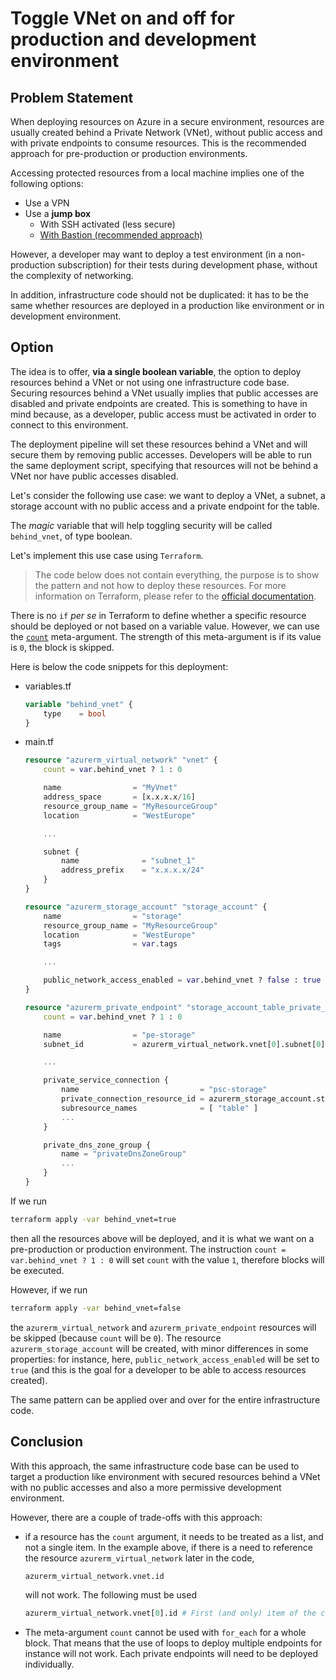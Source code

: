 # Toggle VNet on and off for production and development environment

## Problem Statement

When deploying resources on Azure in a secure environment, resources are usually created behind a Private Network (VNet), without public access and with private endpoints to consume resources. This is the recommended approach for pre-production or production environments.

Accessing protected resources from a local machine implies one of the following options:

- Use a VPN
- Use a **jump box**
  - With SSH activated (less secure)
  - [With Bastion (recommended approach)](https://learn.microsoft.com/en-us/azure/cloud-adoption-framework/scenarios/cloud-scale-analytics/architectures/connect-to-environments-privately#about-azure-bastion-host-and-jumpboxes)

However, a developer may want to deploy a test environment (in a non-production subscription) for their tests during development phase, without the complexity of networking.

In addition, infrastructure code should not be duplicated: it has to be the same whether resources are deployed in a production like environment or in development environment.

## Option

The idea is to offer, **via a single boolean variable**, the option to deploy resources behind a VNet or not using one infrastructure code base. Securing resources behind a VNet usually implies that public accesses are disabled and private endpoints are created. This is something to have in mind because, as a developer, public access must be activated in order to connect to this environment.

The deployment pipeline will set these resources behind a VNet and will secure them by removing public accesses. Developers will be able to run the same deployment script, specifying that resources will not be behind a VNet nor have public accesses disabled.

Let's consider the following use case: we want to deploy a VNet, a subnet, a storage account with no public access and a private endpoint for the table.

The *magic* variable that will help toggling security will be called `behind_vnet`, of type boolean.

Let's implement this use case using `Terraform`.

> The code below does not contain everything, the purpose is to show the pattern and not how to deploy these resources. For more information on Terraform, please refer to the [official documentation](https://registry.terraform.io/providers/hashicorp/azurerm/latest/docs).

There is no `if` *per se* in Terraform to define whether a specific resource should be deployed or not based on a variable value. However, we can use the [`count`](https://developer.hashicorp.com/terraform/language/meta-arguments/count) meta-argument. The strength of this meta-argument is if its value is `0`, the block is skipped.

Here is below the code snippets for this deployment:

- variables.tf

    ```terraform
    variable "behind_vnet" {
        type    = bool
    }
    ```

- main.tf

    ```terraform
    resource "azurerm_virtual_network" "vnet" {
        count = var.behind_vnet ? 1 : 0

        name                = "MyVnet"
        address_space       = [x.x.x.x/16]
        resource_group_name = "MyResourceGroup"
        location            = "WestEurope"

        ...

        subnet {
            name              = "subnet_1"
            address_prefix    = "x.x.x.x/24"
        }
    }

    resource "azurerm_storage_account" "storage_account" {
        name                = "storage"
        resource_group_name = "MyResourceGroup"
        location            = "WestEurope"
        tags                = var.tags

        ...

        public_network_access_enabled = var.behind_vnet ? false : true
    }

    resource "azurerm_private_endpoint" "storage_account_table_private_endpoint" {
        count = var.behind_vnet ? 1 : 0

        name                = "pe-storage"
        subnet_id           = azurerm_virtual_network.vnet[0].subnet[0].id

        ...

        private_service_connection {
            name                           = "psc-storage"
            private_connection_resource_id = azurerm_storage_account.storage_account.id
            subresource_names              = [ "table" ]
            ...
        }

        private_dns_zone_group {
            name = "privateDnsZoneGroup"
            ...
        }
    }
    ```

If we run

```bash
terraform apply -var behind_vnet=true
```

then all the resources above will be deployed, and it is what we want on a pre-production or production environment. The instruction `count = var.behind_vnet ? 1 : 0` will set `count` with the value `1`, therefore blocks will be executed.

However, if we run

```bash
terraform apply -var behind_vnet=false
```

the `azurerm_virtual_network` and `azurerm_private_endpoint` resources will be skipped (because `count` will be `0`). The resource `azurerm_storage_account` will be created, with minor differences in some properties: for instance, here, `public_network_access_enabled` will be set to `true` (and this is the goal for a developer to be able to access resources created).

The same pattern can be applied over and over for the entire infrastructure code.

## Conclusion

With this approach, the same infrastructure code base can be used to target a production like environment with secured resources behind a VNet with no public accesses and also a more permissive development environment.

However, there are a couple of trade-offs with this approach:

- if a resource has the `count` argument, it needs to be treated as a list, and not a single item. In the example above, if there is a need to reference the resource `azurerm_virtual_network` later in the code,

    ```terraform
    azurerm_virtual_network.vnet.id
    ```

    will not work. The following must be used

    ```terraform
    azurerm_virtual_network.vnet[0].id # First (and only) item of the collection
    ```

- The meta-argument `count` cannot be used with `for_each` for a whole block. That means that the use of loops to deploy multiple endpoints for instance will not work. Each private endpoints will need to be deployed individually.
